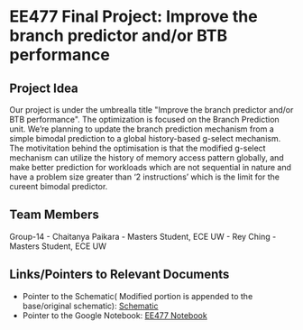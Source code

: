 # EE477 Final Project: Improve the branch predictor and/or BTB performance

## Project Idea
Our project is under the umbrealla title "Improve the branch predictor and/or BTB performance". The optimization is focused on the Branch Prediction unit. We’re planning to update the branch prediction mechanism from a simple bimodal prediction to a global history-based g-select mechanism. The motivitation behind the optimisation is that the modified g-select mechanism can utilize the history of memory access pattern globally, and make better prediction for workloads which are not sequential in nature and have a problem size greater than ‘2 instructions’ which is the limit for the cureent bimodal predictor.

## Team Members
Group-14
    - Chaitanya Paikara - Masters Student, ECE UW
    - Rey Ching - Masters Student, ECE UW

## Links/Pointers to Relevant Documents
- Pointer to the Schematic( Modified portion is appended to the base/original schematic): [Schematic](https://docs.google.com/presentation/d/1SUrtfV8Ur9WwQ97eeoKNDsVgkFCABOR6fKsryWw4O3g/edit?usp=sharing)
- Pointer to the Google Notebook: [EE477 Notebook](https://docs.google.com/document/d/1WSxh2IqJzxW6m2XQ1nDTLAikvwoHHZthkrhDMFfU2UI/edit?usp=sharing)